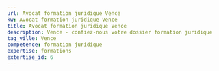 ```yaml
---
url: Avocat formation juridique Vence
kw: Avocat formation juridique Vence
title: Avocat formation juridique Vence
description: Vence - confiez-nous votre dossier formation juridique
tag_ville: Vence
competence: formation juridique
expertise: formations
extertise_id: 6
---
```

